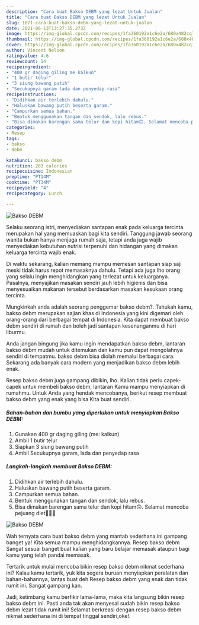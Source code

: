```yaml
---
description: "Cara buat Bakso DEBM yang lezat Untuk Jualan"
title: "Cara buat Bakso DEBM yang lezat Untuk Jualan"
slug: 1071-cara-buat-bakso-debm-yang-lezat-untuk-jualan
date: 2021-06-13T13:27:35.273Z
image: https://img-global.cpcdn.com/recipes/1fa360192a1c6e2a/680x482cq70/bakso-debm-foto-resep-utama.jpg
thumbnail: https://img-global.cpcdn.com/recipes/1fa360192a1c6e2a/680x482cq70/bakso-debm-foto-resep-utama.jpg
cover: https://img-global.cpcdn.com/recipes/1fa360192a1c6e2a/680x482cq70/bakso-debm-foto-resep-utama.jpg
author: Vincent Nelson
ratingvalue: 4.6
reviewcount: 14
recipeingredient:
- "400 gr daging giling me kalkun"
- "1 butir telur"
- "3 siung bawang putih"
- "Secukupnya garam lada dan penyedap rasa"
recipeinstructions:
- "Didihkan air terlebih dahulu."
- "Haluskan bawang putih beserta garam."
- "Campurkan semua bahan."
- "Bentuk menggunakan tangan dan sendok, lalu rebus."
- "Bisa dimakan barengan sama telur dan kopi hitam🙃. Selamat mencoba pejuang diet💪🏻🥰"
categories:
- Resep
tags:
- bakso
- debm

katakunci: bakso debm 
nutrition: 283 calories
recipecuisine: Indonesian
preptime: "PT14M"
cooktime: "PT34M"
recipeyield: "4"
recipecategory: Lunch

---
```



![Bakso DEBM](https://img-global.cpcdn.com/recipes/1fa360192a1c6e2a/680x482cq70/bakso-debm-foto-resep-utama.jpg)

Selaku seorang istri, menyediakan santapan enak pada keluarga tercinta merupakan hal yang memuaskan bagi kita sendiri. Tanggung jawab seorang  wanita bukan hanya menjaga rumah saja, tetapi anda juga wajib menyediakan kebutuhan nutrisi terpenuhi dan hidangan yang dimakan keluarga tercinta wajib enak.

Di waktu  sekarang, kalian memang mampu memesan santapan siap saji meski tidak harus repot memasaknya dahulu. Tetapi ada juga lho orang yang selalu ingin menghidangkan yang terlezat untuk keluarganya. Pasalnya, menyajikan masakan sendiri jauh lebih higienis dan bisa menyesuaikan makanan tersebut berdasarkan masakan kesukaan orang tercinta. 



Mungkinkah anda adalah seorang penggemar bakso debm?. Tahukah kamu, bakso debm merupakan sajian khas di Indonesia yang kini digemari oleh orang-orang dari berbagai tempat di Indonesia. Kita dapat membuat bakso debm sendiri di rumah dan boleh jadi santapan kesenanganmu di hari liburmu.

Anda jangan bingung jika kamu ingin mendapatkan bakso debm, lantaran bakso debm mudah untuk ditemukan dan kamu pun dapat mengolahnya sendiri di tempatmu. bakso debm bisa diolah memalui berbagai cara. Sekarang ada banyak cara modern yang menjadikan bakso debm lebih enak.

Resep bakso debm juga gampang dibikin, lho. Kalian tidak perlu capek-capek untuk membeli bakso debm, lantaran Kamu mampu menyiapkan di rumahmu. Untuk Anda yang hendak mencobanya, berikut resep membuat bakso debm yang enak yang bisa Kita buat sendiri.

<!--inarticleads1-->

##### Bahan-bahan dan bumbu yang diperlukan untuk menyiapkan Bakso DEBM:

1. Gunakan 400 gr daging giling (me: kalkun)
1. Ambil 1 butir telur
1. Siapkan 3 siung bawang putih
1. Ambil Secukupnya garam, lada dan penyedap rasa




<!--inarticleads2-->

##### Langkah-langkah membuat Bakso DEBM:

1. Didihkan air terlebih dahulu.
1. Haluskan bawang putih beserta garam.
1. Campurkan semua bahan.
1. Bentuk menggunakan tangan dan sendok, lalu rebus.
1. Bisa dimakan barengan sama telur dan kopi hitam🙃. Selamat mencoba pejuang diet💪🏻🥰
<img src="https://img-global.cpcdn.com/steps/09d9e2013b0ba76e/160x128cq70/bakso-debm-langkah-memasak-5-foto.jpg" alt="Bakso DEBM">



Wah ternyata cara buat bakso debm yang mantab sederhana ini gampang banget ya! Kita semua mampu menghidangkannya. Resep bakso debm Sangat sesuai banget buat kalian yang baru belajar memasak ataupun bagi kamu yang telah pandai memasak.

Tertarik untuk mulai mencoba bikin resep bakso debm nikmat sederhana ini? Kalau kamu tertarik, yuk kita segera buruan menyiapkan peralatan dan bahan-bahannya, lantas buat deh Resep bakso debm yang enak dan tidak rumit ini. Sangat gampang kan. 

Jadi, ketimbang kamu berfikir lama-lama, maka kita langsung bikin resep bakso debm ini. Pasti anda tak akan menyesal sudah bikin resep bakso debm lezat tidak rumit ini! Selamat berkreasi dengan resep bakso debm nikmat sederhana ini di tempat tinggal sendiri,oke!.

